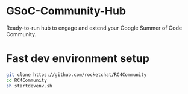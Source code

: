 # GSoC-Community-Hub
Ready-to-run hub to engage and extend your Google Summer of Code Community.

# Fast dev environment setup
```sh
git clone https://github.com/rocketchat/RC4Community
cd RC4Community
sh startdevenv.sh
```
